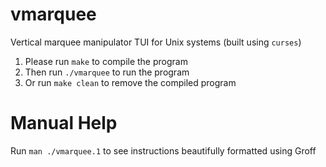 # vmarquee
Vertical marquee manipulator TUI for Unix systems (built using `curses`)

1. Please run `make` to compile the program
2. Then run `./vmarquee` to run the program
3. Or run `make clean` to remove the compiled program

# Manual Help
Run `man ./vmarquee.1` to see instructions beautifully formatted using Groff
